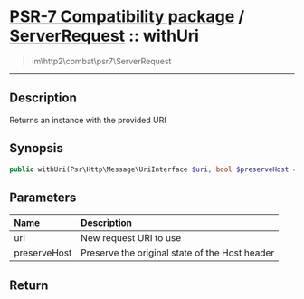 # [PSR-7 Compatibility package](combat.md) / [ServerRequest](combat-ServerRequest.md) :: withUri
 > im\http2\combat\psr7\ServerRequest
____

## Description
Returns an instance with the provided URI

## Synopsis
```php
public withUri(Psr\Http\Message\UriInterface $uri, bool $preserveHost = FALSE): static
```

## Parameters
| Name | Description |
| :--- | :---------- |
| uri | New request URI to use |
| preserveHost | Preserve the original state of the Host header |

## Return


